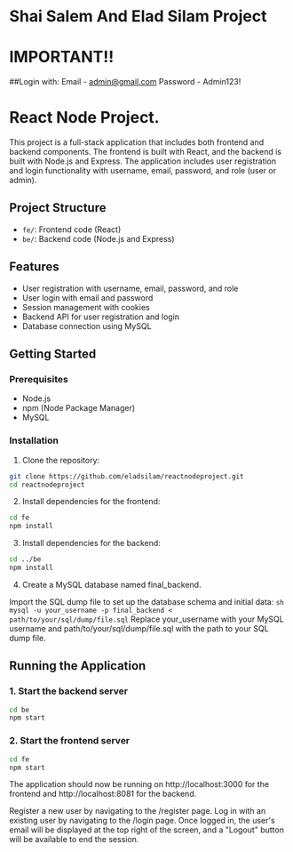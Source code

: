 # Shai Salem And Elad Silam Project

# IMPORTANT!!
##Login with: 
Email - admin@gmail.com
Password - Admin123!

# React Node Project.

This project is a full-stack application that includes both frontend and backend components. The frontend is built with React, and the backend is built with Node.js and Express. The application includes user registration and login functionality with username, email, password, and role (user or admin).

## Project Structure

- `fe/`: Frontend code (React)
- `be/`: Backend code (Node.js and Express)

## Features

- User registration with username, email, password, and role
- User login with email and password
- Session management with cookies
- Backend API for user registration and login
- Database connection using MySQL

## Getting Started

### Prerequisites

- Node.js
- npm (Node Package Manager)
- MySQL

### Installation

1. Clone the repository:

```sh
git clone https://github.com/eladsilam/reactnodeproject.git
cd reactnodeproject
```
2. Install dependencies for the frontend:
```sh
cd fe
npm install
```

3. Install dependencies for the backend:
 ```sh
cd ../be
npm install
```

4. Create a MySQL database named final_backend.

Import the SQL dump file to set up the database schema and initial data:
```sh mysql -u your_username -p final_backend < path/to/your/sql/dump/file.sql```
Replace your_username with your MySQL username and path/to/your/sql/dump/file.sql with the path to your SQL dump file.


## Running the Application
### 1. Start the backend server
```sh
cd be
npm start
```

### 2. Start the frontend server
```sh
cd fe
npm start
```

The application should now be running on http://localhost:3000 for the frontend and http://localhost:8081 for the backend.

Register a new user by navigating to the /register page.
Log in with an existing user by navigating to the /login page.
Once logged in, the user's email will be displayed at the top right of the screen, and a "Logout" button will be available to end the session.
